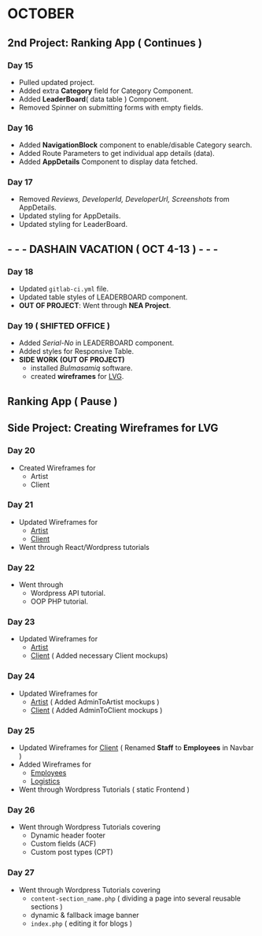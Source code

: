# OCTOBER
## **2nd Project**: Ranking App ( Continues )

### Day 15
* Pulled updated project.
* Added extra **Category** field for Category Component.
* Added **LeaderBoard**( data table ) Component.
* Removed Spinner on submitting forms with empty fields.

### Day 16
* Added **NavigationBlock** component to enable/disable Category search.
* Added Route Parameters to get individual app details (data).
* Added **AppDetails** Component to display data fetched.

### Day 17
* Removed *Reviews, DeveloperId, DeveloperUrl, Screenshots* from AppDetails.
* Updated styling for AppDetails.
* Updated styling for LeaderBoard.

## - - - DASHAIN VACATION ( OCT 4-13 ) - - -

### Day 18 
* Updated `gitlab-ci.yml` file.
* Updated table styles of LEADERBOARD component.
* **OUT OF PROJECT**: Went through **NEA Project**.

### Day 19  ( SHIFTED OFFICE )
* Added *Serial-No* in LEADERBOARD component.
* Added styles for Responsive Table.
* **SIDE WORK (OUT OF PROJECT)**
    * installed *Bulmasamiq* software.
    * created **wireframes** for [LVG](https://github.com/tacmoktan/Internship-Side-tasks/tree/master/LVG-mockups(final)).

## Ranking App ( Pause )

## **Side Project:** Creating Wireframes for LVG
### Day 20
* Created Wireframes for 
    * Artist
    * Client

### Day 21
* Updated Wireframes for
    * [Artist](https://github.com/tacmoktan/Internship-Side-tasks/tree/master/LVG-mockups(final)/Artists)
    * [Client](https://github.com/tacmoktan/Internship-Side-tasks/tree/master/LVG-mockups(final)/Clients)
* Went through React/Wordpress tutorials

### Day 22
* Went through
    * Wordpress API tutorial.
    * OOP PHP tutorial.

### Day 23
* Updated Wireframes for
    * [Artist](https://github.com/tacmoktan/Internship-Side-tasks/tree/master/LVG-mockups(final)/Artists)
    * [Client](https://github.com/tacmoktan/Internship-Side-tasks/tree/master/LVG-mockups(final)/Clients)
( Added necessary Client mockups)

### Day 24
* Updated Wireframes for
    * [Artist](https://github.com/tacmoktan/Internship-Side-tasks/tree/master/LVG-mockups(final)/Artists)
    ( Added AdminToArtist mockups )
    * [Client](https://github.com/tacmoktan/Internship-Side-tasks/tree/master/LVG-mockups(final)/Clients)
    ( Added AdminToClient mockups )

### Day 25
* Updated Wireframes for [Client](https://github.com/tacmoktan/Internship-Side-tasks/tree/master/LVG-mockups(final)/Clients)
    ( Renamed **Staff** to **Employees** in Navbar )
* Added Wireframes for
    * [Employees](https://github.com/tacmoktan/Internship-Side-tasks/tree/master/LVG-mockups(final)/Employees)
    * [Logistics](https://github.com/tacmoktan/Internship-Side-tasks/tree/master/LVG-mockups(final)/Logistics)
* Went through Wordpress Tutorials  ( static Frontend )

### Day 26
* Went through Wordpress Tutorials covering 
    * Dynamic header footer
    * Custom fields (ACF)
    * Custom post types (CPT)

### Day 27
* Went through Wordpress Tutorials covering
    * `content-section_name.php` ( dividing a page into several reusable sections )
    * dynamic & fallback image banner
    * `index.php` ( editing it for blogs )